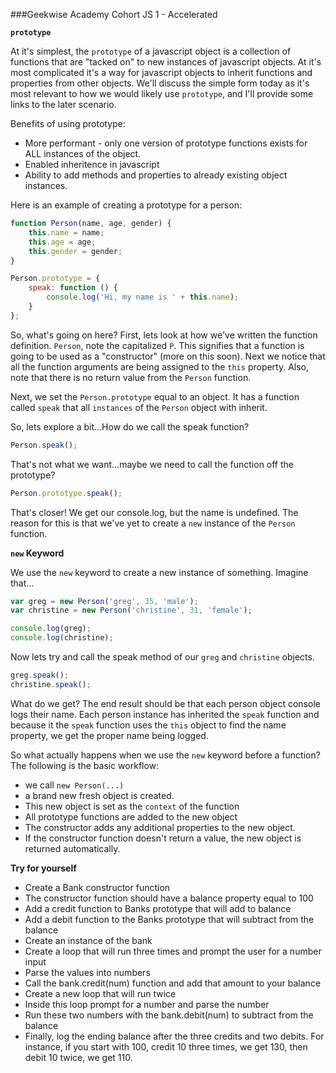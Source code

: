 ###Geekwise Academy Cohort JS 1 - Accelerated

**`prototype`**

At it's simplest, the `prototype` of a javascript object is a collection of
functions that are "tacked on" to new instances of javascript objects.  At it's
most complicated it's a way for javascript objects to inherit functions and
properties from other objects.  We'll discuss the simple form today as it's most
relevant to how we would likely use `prototype`, and I'll provide some links to
the later scenario.  

Benefits of using prototype:

* More performant - only one version of prototype functions exists for ALL instances of
    the object.
* Enabled inheritence in javascript
* Ability to add methods and properties to already existing object instances.

Here is an example of creating a prototype for a person:

```javascript
function Person(name, age, gender) {
    this.name = name;
    this.age = age;
    this.gender = gender;
}

Person.prototype = {
    speak: function () {
        console.log('Hi, my name is ' + this.name);
    }
};
```

So, what's going on here?  First, lets look at how we've written the function
definition.  `Person`, note the capitalized `P`.  This signifies that a
function is going to be used as a "constructor" (more on this soon).  Next we
notice that all the function arguments are being assigned to the `this`
property.  Also, note that there is no return value from the `Person` function.

Next, we set the `Person.prototype` equal to an object.  It has a function
called `speak` that all `instances` of the `Person` object with inherit.  

So, lets explore a bit...How do we call the speak function?

```javascript
Person.speak();
```

That's not what we want...maybe we need to call the function off the prototype?

```javascript
Person.prototype.speak();
```

That's closer! We get our console.log, but the name is undefined.  The reason
for this is that we've yet to create a `new` instance of the `Person` function.

**`new` Keyword**

We use the `new` keyword to create a new instance of something. Imagine that...

```javascript
var greg = new Person('greg', 35, 'male');
var christine = new Person('christine', 31, 'female');

console.log(greg);
console.log(christine);
```

Now lets try and call the speak method of our `greg` and `christine` objects.

```javascript
greg.speak();
christine.speak();
```

What do we get?  The end result should be that each person object console logs
their name.  Each person instance has inherited the `speak` function and because
it the `speak` function uses the `this` object to find the name property, we get
the proper name being logged.

So what actually happens when we use the `new` keyword before a function?  The
following is the basic workflow:

* we call `new Person(...)`
* a brand new fresh object is created.
* This new object is set as the `context` of the function
* All prototype functions are added to the new object
* The constructor adds any additional properties to the new object.
* If the constructor function doesn't return a value, the new object is returned
    automatically.

**Try for yourself**

* Create a Bank constructor function
* The constructor function should have a balance property equal to 100
* Add a credit function to Banks prototype that will add to balance
* Add a debit function to the Banks prototype that will subtract from the balance
* Create an instance of the bank
* Create a loop that will run three times and prompt the user for a number input
* Parse the values into numbers
* Call the bank.credit(num) function and add that amount to your balance
* Create a new loop that will run twice
* Inside this loop prompt for a number and parse the number
* Run these two numbers with the bank.debit(num) to subtract from the balance
* Finally, log the ending balance after the three credits and two debits. For
    instance, if you start with 100, credit 10 three times, we get 130, then debit
    10 twice, we get 110.